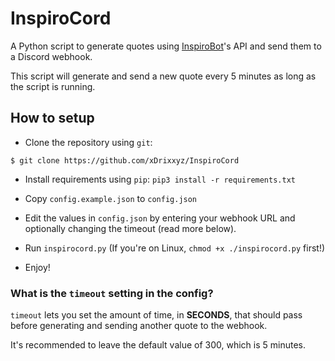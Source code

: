 # InspiroCord
A Python script to generate quotes using [InspiroBot](https://inspirobot.me)'s API and send them to a Discord webhook.

This script will generate and send a new quote every 5 minutes as long as the script is running.

## How to setup

- Clone the repository using `git`:
```
$ git clone https://github.com/xDrixxyz/InspiroCord
```

- Install requirements using `pip`: `pip3 install -r requirements.txt`

- Copy `config.example.json` to `config.json`

- Edit the values in `config.json` by entering your webhook URL and optionally changing the timeout (read more below).

- Run `inspirocord.py` (If you're on Linux, `chmod +x ./inspirocord.py` first!)

- Enjoy!

### What is the `timeout` setting in the config?
`timeout` lets you set the amount of time, in **SECONDS**, that should pass before generating and sending another quote to the webhook.

It's recommended to leave the default value of 300, which is 5 minutes.
